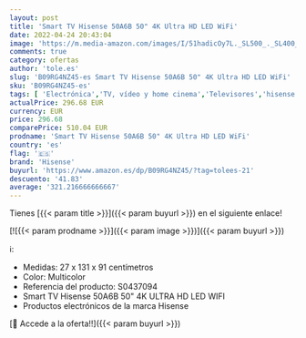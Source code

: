 ```yaml
---
layout: post
title: 'Smart TV Hisense 50A6B 50" 4K Ultra HD LED WiFi'
date: 2022-04-24 20:43:04
image: 'https://m.media-amazon.com/images/I/51hadicOy7L._SL500_._SL400_.jpg'
comments: true
category: ofertas
author: 'tole.es'
slug: 'B09RG4NZ45-es Smart TV Hisense 50A6B 50" 4K Ultra HD LED WiFi'
sku: 'B09RG4NZ45-es'
tags: [ 'Electrónica','TV, vídeo y home cinema','Televisores','hisense','smart','tv','🇪🇸', ]
actualPrice: 296.68 EUR
currency: EUR
price: 296.68
comparePrice: 510.04 EUR
prodname: 'Smart TV Hisense 50A6B 50" 4K Ultra HD LED WiFi'
country: 'es'
flag: '🇪🇸'
brand: 'Hisense'
buyurl: 'https://www.amazon.es/dp/B09RG4NZ45/?tag=tolees-21'
descuento: '41.83'
average: '321.216666666667'
---
```


Tienes [{{< param title >}}]({{< param buyurl >}}) en el siguiente enlace!

[![{{< param prodname >}}]({{< param image >}})]({{< param buyurl >}})

ℹ️:

- Medidas: 27 x 131 x 91 centímetros
- Color: Multicolor
- Referencia del producto: S0437094
- Smart TV Hisense 50A6B 50" 4K ULTRA HD LED WIFI
- Productos electrónicos de la marca Hisense

[🛒 Accede a la oferta!!]({{< param buyurl >}})
